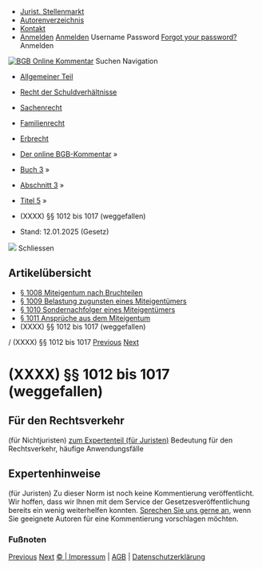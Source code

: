   * [Jurist. Stellenmarkt](https://bgb.kommentar.de/Buch-3/Abschnitt-3/Titel-5/</job-board> "Jurist. Stellenmarkt")
  * [Autorenverzeichnis](https://bgb.kommentar.de/Buch-3/Abschnitt-3/Titel-5/</Autorenverzeichnis> "Autorenverzeichnis")
  * [Kontakt](https://bgb.kommentar.de/Buch-3/Abschnitt-3/Titel-5/</Kontakt>)
  * [Anmelden](https://bgb.kommentar.de/Buch-3/Abschnitt-3/Titel-5/<#login> "show login form") [Anmelden](https://bgb.kommentar.de/Buch-3/Abschnitt-3/Titel-5/<#> "hide login form") Username Password
[Forgot your password?](https://bgb.kommentar.de/Buch-3/Abschnitt-3/Titel-5/</user/forgotpassword>) Anmelden 


[![BGB Online Kommentar](https://bgb.kommentar.de/extension/bgb/design/bgb/images/logo.png)](https://bgb.kommentar.de/Buch-3/Abschnitt-3/Titel-5/</> "BGB Online Kommentar")
Suchen
Navigation
  * [Allgemeiner Teil](https://bgb.kommentar.de/Buch-3/Abschnitt-3/Titel-5/</Buch-1>)
  * [Recht der Schuldverhältnisse](https://bgb.kommentar.de/Buch-3/Abschnitt-3/Titel-5/</Buch-2>)
  * [Sachenrecht](https://bgb.kommentar.de/Buch-3/Abschnitt-3/Titel-5/</Buch-3>)
  * [Familienrecht](https://bgb.kommentar.de/Buch-3/Abschnitt-3/Titel-5/</Buch-4>)
  * [Erbrecht](https://bgb.kommentar.de/Buch-3/Abschnitt-3/Titel-5/</Buch-5>)


  * [Der online BGB-Kommentar](https://bgb.kommentar.de/Buch-3/Abschnitt-3/Titel-5/</>) »
  * [Buch 3](https://bgb.kommentar.de/Buch-3/Abschnitt-3/Titel-5/</Buch-3>) »
  * [Abschnitt 3](https://bgb.kommentar.de/Buch-3/Abschnitt-3/Titel-5/</Buch-3/Abschnitt-3>) »
  * [Titel 5](https://bgb.kommentar.de/Buch-3/Abschnitt-3/Titel-5/</Buch-3/Abschnitt-3/Titel-5>) »
  * (XXXX) §§ 1012 bis 1017 (weggefallen) 
  * Stand: 12.01.2025 (Gesetz) 


![](https://vg01.met.vgwort.de/na/1c9909529ead4f509072c06d9081a7d5)
Schliessen 
## Artikelübersicht
  * [ § 1008 Miteigentum nach Bruchteilen ](https://bgb.kommentar.de/Buch-3/Abschnitt-3/Titel-5/</Buch-3/Abschnitt-3/Titel-5/Miteigentum-nach-Bruchteilen>)
  * [ § 1009 Belastung zugunsten eines Miteigentümers ](https://bgb.kommentar.de/Buch-3/Abschnitt-3/Titel-5/</Buch-3/Abschnitt-3/Titel-5/Belastung-zugunsten-eines-Miteigentuemers>)
  * [ § 1010 Sondernachfolger eines Miteigentümers ](https://bgb.kommentar.de/Buch-3/Abschnitt-3/Titel-5/</Buch-3/Abschnitt-3/Titel-5/Sondernachfolger-eines-Miteigentuemers>)
  * [ § 1011 Ansprüche aus dem Miteigentum ](https://bgb.kommentar.de/Buch-3/Abschnitt-3/Titel-5/</Buch-3/Abschnitt-3/Titel-5/Ansprueche-aus-dem-Miteigentum>)
  * (XXXX) §§ 1012 bis 1017 (weggefallen) 


/ (XXXX) §§ 1012 bis 1017 
[Previous](https://bgb.kommentar.de/Buch-3/Abschnitt-3/Titel-5/</Buch-3/Abschnitt-3/Titel-5/Ansprueche-aus-dem-Miteigentum> "§ 1011 Ansprüche aus dem Miteigentum") [Next](https://bgb.kommentar.de/Buch-3/Abschnitt-3/Titel-5/</Buch-3/Abschnitt-4/Titel-1/Gesetzlicher-Inhalt-der-Grunddienstbarkeit> "§ 1018 Gesetzlicher Inhalt der Grunddienstbarkeit")
# (XXXX) §§ 1012 bis 1017 (weggefallen)
## Für den Rechtsverkehr 
(für Nichtjuristen)
[zum Expertenteil (für Juristen)](https://bgb.kommentar.de/Buch-3/Abschnitt-3/Titel-5/<#expertenhinweise>)
Bedeutung für den Rechtsverkehr, häufige Anwendungsfälle
## Expertenhinweise
(für Juristen)
Zu dieser Norm ist noch keine Kommentierung veröffentlicht. Wir hoffen, dass wir Ihnen mit dem Service der Gesetzesveröffentlichung bereits ein wenig weiterhelfen konnten. [Sprechen Sie uns gerne an](https://bgb.kommentar.de/Buch-3/Abschnitt-3/Titel-5/</Kontakt>), wenn Sie geeignete Autoren für eine Kommentierung vorschlagen möchten. 
### Fußnoten
[Previous](https://bgb.kommentar.de/Buch-3/Abschnitt-3/Titel-5/</Buch-3/Abschnitt-3/Titel-5/Ansprueche-aus-dem-Miteigentum> "§ 1011 Ansprüche aus dem Miteigentum") [Next](https://bgb.kommentar.de/Buch-3/Abschnitt-3/Titel-5/</Buch-3/Abschnitt-4/Titel-1/Gesetzlicher-Inhalt-der-Grunddienstbarkeit> "§ 1018 Gesetzlicher Inhalt der Grunddienstbarkeit")
[© | Impressum](https://bgb.kommentar.de/Buch-3/Abschnitt-3/Titel-5/</Kontakt>) | [AGB](https://bgb.kommentar.de/Buch-3/Abschnitt-3/Titel-5/</AGB>) | [Datenschutzerklärung](https://bgb.kommentar.de/Buch-3/Abschnitt-3/Titel-5/</Datenschutzerklaerung-fuer-Leser>)
